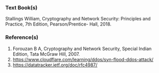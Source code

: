 ### Text Book(s)

Stallings William, Cryptography and Network Security: Principles and Practice, 7th Edition, Pearson/Prentice-
Hall, 2018.

### Reference(s)

1. Forouzan B A, Cryptography and Network Security, Special Indian Edition, Tata McGraw Hill, 2007.
2. https://www.cloudflare.com/learning/ddos/syn-flood-ddos-attack/
3. https://datatracker.ietf.org/doc/rfc4987/
